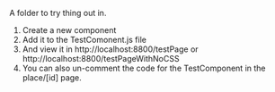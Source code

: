 A folder to try thing out in. 

1. Create a new component
2. Add it to the TestComonent.js file
3. And view it in http://localhost:8800/testPage or http://localhost:8800/testPageWithNoCSS
4. You can also un-comment the code for the TestComponent in the place/[id] page.